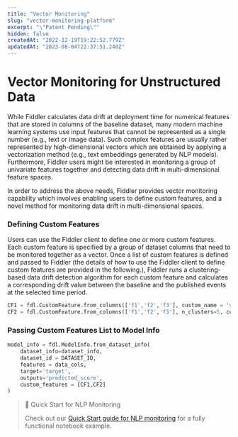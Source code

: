```yaml
---
title: "Vector Monitoring"
slug: "vector-monitoring-platform"
excerpt: "\"Patent Pending\""
hidden: false
createdAt: "2022-12-19T19:22:52.779Z"
updatedAt: "2023-08-04T22:37:51.240Z"
---
```

# Vector Monitoring for Unstructured Data

While Fiddler calculates data drift at deployment time for numerical features that are stored in columns of the baseline dataset, many modern machine learning systems use input features that cannot be represented as a single number (e.g., text or image data). Such complex features are usually rather represented by high-dimensional vectors which are obtained by applying a vectorization method (e.g., text embeddings generated by NLP models). Furthermore, Fiddler users might be interested in monitoring a group of univariate features together and detecting data drift in multi-dimensional feature spaces.

In order to address the above needs, Fiddler provides vector monitoring capability which involves enabling users to define custom features, and a novel method for monitoring data drift in multi-dimensional spaces.

### Defining Custom Features

Users can use the Fiddler client to define one or more custom features. Each custom feature is specified by a group of dataset columns that need to be monitored together as a vector. Once a list of custom features is defined and passed to Fiddler (the details of how to use the Fiddler client to define custom features are provided in the following.), Fiddler runs a clustering-based data drift detection algorithm for each custom feature and calculates a corresponding drift value between the baseline and the published events at the selected time period.

```python pyth
CF1 = fdl.CustomFeature.from_columns(['f1','f2','f3'], custom_name = 'vector1')
CF2 = fdl.CustomFeature.from_columns(['f1','f2','f3'], n_clusters=5, custom_name = 'vector2')
```



### Passing Custom Features List to Model Info

```python
model_info = fdl.ModelInfo.from_dataset_info(
    dataset_info=dataset_info,
    dataset_id = DATASET_ID,
    features = data_cols,
    target='target',
    outputs='predicted_score',
    custom_features = [CF1,CF2]
)
```



> 📘 Quick Start for NLP Monitoring
> 
> Check out our [Quick Start guide for NLP monitoring](https://docs.fiddler.ai/docs/simple-nlp-monitoring-quick-start) for a fully functional notebook example.